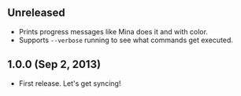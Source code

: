 ## Unreleased
- Prints progress messages like Mina does it and with color.
- Supports `--verbose` running to see what commands get executed.

## 1.0.0 (Sep 2, 2013)
- First release. Let's get syncing!
